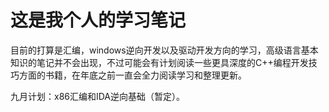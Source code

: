 # 这是我个人的学习笔记
目前的打算是汇编，windows逆向开发以及驱动开发方向的学习，高级语言基本知识的笔记并不会出现，不过可能会有计划阅读一些更具深度的C++编程开发技巧方面的书籍，在年底之前一直会全力阅读学习和整理更新。

九月计划：x86汇编和IDA逆向基础（暂定）。
